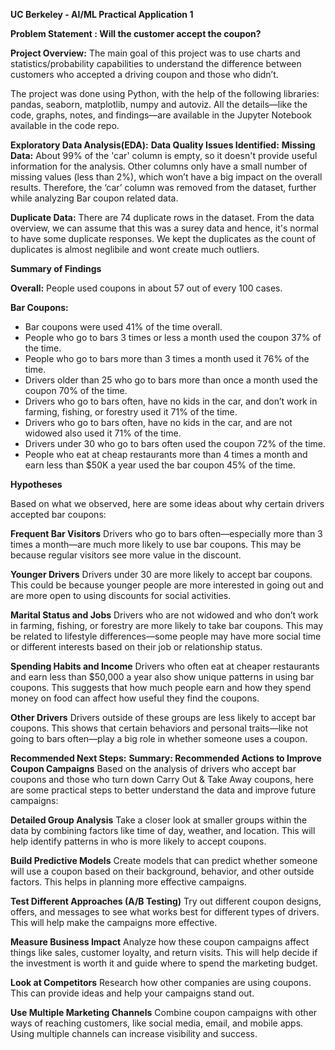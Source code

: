 **UC Berkeley - AI/ML Practical Application 1**

**Problem Statement : Will the customer accept the coupon?**

**Project Overview:**
The main goal of this project was to use charts and statistics/probability capabilities to understand the difference between customers who accepted a driving coupon and those who didn’t.

The project was done using Python, with the help of the following libraries: pandas, seaborn, matplotlib, numpy and autoviz.
All the details—like the code, graphs, notes, and findings—are available in the Jupyter Notebook available in the code repo.

**Exploratory Data Analysis(EDA):**
**Data Quality Issues Identified:**
**Missing Data:**
About 99% of the 'car' column is empty, so it doesn't provide useful information for the analysis. Other columns only have a small number of missing values (less than 2%), which won’t have a big impact on the overall results. Therefore, the ‘car’ column was removed from the dataset, further while analyzing Bar coupon related data.

**Duplicate Data:**
There are 74 duplicate rows in the dataset. From the data overview, we can assume that this was a surey data and hence, it's normal to have some duplicate responses. We kept the duplicates as the count of duplicates is almost neglibile and wont create much outliers.

**Summary of Findings**

**Overall:**
People used coupons in about 57 out of every 100 cases.

**Bar Coupons:**
* Bar coupons were used 41% of the time overall.
* People who go to bars 3 times or less a month used the coupon 37% of the time.
* People who go to bars more than 3 times a month used it 76% of the time.
* Drivers older than 25 who go to bars more than once a month used the coupon 70% of the time.
* Drivers who go to bars often, have no kids in the car, and don’t work in farming, fishing, or forestry used it 71% of the time.
* Drivers who go to bars often, have no kids in the car, and are not widowed also used it 71% of the time.
* Drivers under 30 who go to bars often used the coupon 72% of the time.
* People who eat at cheap restaurants more than 4 times a month and earn less than $50K a year used the bar coupon 45% of the time.
  
**Hypotheses**

Based on what we observed, here are some ideas about why certain drivers accepted bar coupons:

**Frequent Bar Visitors**
Drivers who go to bars often—especially more than 3 times a month—are much more likely to use bar coupons. This may be because regular visitors see more value in the discount.

**Younger Drivers**
Drivers under 30 are more likely to accept bar coupons. This could be because younger people are more interested in going out and are more open to using discounts for social activities.

**Marital Status and Jobs**
Drivers who are not widowed and who don’t work in farming, fishing, or forestry are more likely to take bar coupons. This may be related to lifestyle differences—some people may have more social time or different interests based on their job or relationship status.

**Spending Habits and Income**
Drivers who often eat at cheaper restaurants and earn less than $50,000 a year also show unique patterns in using bar coupons. This suggests that how much people earn and how they spend money on food can affect how useful they find the coupons.

**Other Drivers**
Drivers outside of these groups are less likely to accept bar coupons. This shows that certain behaviors and personal traits—like not going to bars often—play a big role in whether someone uses a coupon.

**Recommended Next Steps:**
**Summary: Recommended Actions to Improve Coupon Campaigns**
Based on the analysis of drivers who accept bar coupons and those who turn down Carry Out & Take Away coupons, here are some practical steps to better understand the data and improve future campaigns:

**Detailed Group Analysis**
Take a closer look at smaller groups within the data by combining factors like time of day, weather, and location. This will help identify patterns in who is more likely to accept coupons.

**Build Predictive Models**
Create models that can predict whether someone will use a coupon based on their background, behavior, and other outside factors. This helps in planning more effective campaigns.

**Test Different Approaches (A/B Testing)**
Try out different coupon designs, offers, and messages to see what works best for different types of drivers. This will help make the campaigns more effective.

**Measure Business Impact**
Analyze how these coupon campaigns affect things like sales, customer loyalty, and return visits. This will help decide if the investment is worth it and guide where to spend the marketing budget.

**Look at Competitors**
Research how other companies are using coupons. This can provide ideas and help your campaigns stand out.

**Use Multiple Marketing Channels**
Combine coupon campaigns with other ways of reaching customers, like social media, email, and mobile apps. Using multiple channels can increase visibility and success.

